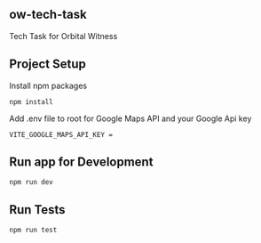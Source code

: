 ow-tech-task
---
Tech Task for Orbital Witness

Project Setup
---
Install npm packages
```
npm install
```

Add .env file to root for Google Maps API and your Google Api key

```
VITE_GOOGLE_MAPS_API_KEY = 
```

Run app for Development
---

```
npm run dev
```

Run Tests
---

```
npm run test
```
